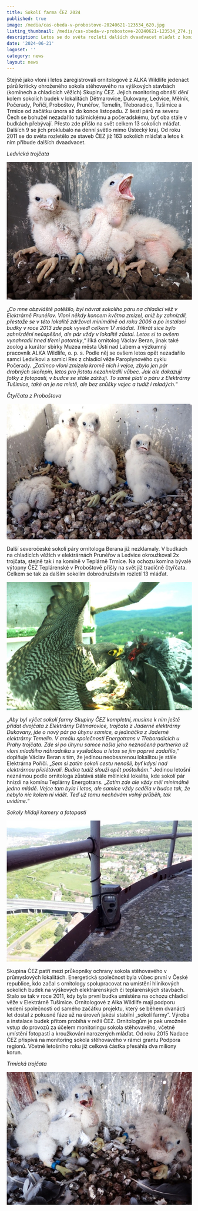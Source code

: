 ```yaml
---
title: Sokolí farma ČEZ 2024
published: true
image: /media/cas-obeda-v-probostove-20240621-123534_620.jpg
listing_thumbnail: /media/cas-obeda-v-probostove-20240621-123534_274.jpg
description: Letos se do světa rozletí dalších dvaadvacet mláďat z komínů ČEZ
date: '2024-06-21'
logoset: ''
category: news
layout: news
---
```

Stejně jako vloni i letos zaregistrovali ornitologové z ALKA Wildlife jedenáct párů kriticky ohroženého sokola stěhovavého na výškových stavbách (komínech a chladicích věžích) Skupiny ČEZ. Jejich monitoring obnáší dění kolem sokolích budek v lokalitách Dětmarovice, Dukovany, Ledvice, Mělník, Počerady, Poříčí, Proboštov, Prunéřov, Temelín, Třeboradice, Tušimice a Trmice od začátku února až do konce listopadu. Z šesti párů na severu Čech se bohužel nezadařilo tušimickému a počeradskému, byť oba stále v budkách přebývají. Přesto zde přišlo na svět celkem 13 sokolích mláďat. Dalších 9 se jich proklubalo na denní světlo mimo Ústecký kraj. Od roku 2011 se do světa rozletělo ze staveb ČEZ již 163 sokolích mláďat a letos k nim přibude dalších dvaadvacet. 

_Ledvická trojčata_

![](/media/ledvicka-trojcata-tesne-po-okrouzkovani_620.jpg)

„_Co mne obzvláště potěšilo, byl návrat sokolího páru na chladicí věž v Elektrárně Prunéřov.  Vloni někdy koncem května zmizel, aniž by zahnízdil, přestože se v této lokalitě zdržoval minimálně od roku 2006 a po instalaci budky v roce 2013 zde  pak vyvedl celkem 17 mláďat. Třikrát sice bylo zahnízdění neúspěšné, ale pár vždy v lokalitě zůstal. Letos si to ovšem vynahradil hned třemi potomky_,“  říká ornitolog Václav Beran, jinak také zoolog a kurátor sbírky Muzea města Ústí nad Labem a výzkumný pracovník ALKA Wildlife, o. p. s. Podle něj se ovšem letos opět nezadařilo samci Ledvíkovi a samici Rex z chladicí věže Paroplynového cyklu Počerady. „_Zatímco vloni  zmizela kromě nich i vejce, zbylo jen pár drobných skořepin, letos pro jistotu nezahnízdili vůbec. Jak ale dokazují fotky z fotopasti, v budce se stále zdržují. To samé platí o páru z Elektrárny Tušimice, také on je na místě, ale bez snůšky vajec a tudíž i mladých_.“

_Čtyřčata z Proboštova_

![](/media/ctytrcata-z-probostova_620.jpg)

Další severočeské sokolí páry ornitologa Berana již nezklamaly. V budkách na chladicích věžích v elektrárnách Prunéřov a Ledvice okroužkoval 2x trojčata, stejně tak i na komíně v Teplárně Trmice. Na ochozu komína bývalé výtopny ČEZ Teplárenské v Proboštově přišly na svět již tradičně čtyřčata. Celkem se tak za dalším sokolím dobrodružstvím rozletí 13 mláďat.

![](/media/sokoli-obed_620.jpg)

„_Aby byl výčet sokolí farmy Skupiny ČEZ kompletní,  musíme k nim ještě přidat dvojčata z Elektrárny Dětmarovice, trojčata z Jaderné elektrárny Dukovany, jde o nový pár po úhynu samice, a jedináčka z Jaderné elektrárny Temelín. V areálu společnosti Energotrans v Třeboradicích u Prahy trojčata. Zde si po úhynu samce našla jeho neznačená partnerka už vloni mladšího náhradníka s vysílačkou a letos se jim poprvé zadařilo_,“ doplňuje Václav Beran s tím, že jedinou neobsazenou lokalitou je stále Elektrárna Poříčí. „_Sem si zatím sokoli cestu nenašli, byť kdysi nad elektrárnou přelétávali. Budka tudíž slouží opět poštolkám_.“ Jedinou letošní neznámou podle ornitologa zůstává stále mělnická lokalita, kde sokolí pár hnízdí na komínu Teplárny Energotrans. „_Zatím zde ale vždy měl minimálně jedno mládě. Vejce tam byla i letos, ale samice vždy seděla v budce tak, že nebylo nic kolem ní vidět. Teď už tomu nechávám volný průběh, tak uvidíme_.“

_Sokoly hlídají kamery a fotopasti_

![](/media/jedna-z-fotopasti-tato-se-nachazi-na-ochozu-komina-v-teplarne-trmice.jpg)

Skupina ČEZ patří mezi průkopníky ochrany sokola stěhovavého v průmyslových lokalitách. Energetická společnost byla vůbec první v České republice, kdo začal s ornitology spolupracovat na umístění hliníkových sokolích budek na výškových elektrárenských či teplárenských stavbách. Stalo se tak v roce 2011, kdy byla první budka umístěna na ochozu chladicí věže v Elektrárně Tušimice. Ornitologové z Alka Wildlife mají podporu vedení společnosti od samého začátku projektu, který se během dvanácti let dostal z pokusné fáze až na úroveň jakési stabilní „sokolí farmy“. Výroba a instalace budek přitom probíhá v režii ČEZ. Ornitologům je pak umožněn vstup do provozů za účelem monitoringu sokola stěhovavého, včetně umístění fotopastí a kroužkování narozených mláďat. Od roku 2015 Nadace ČEZ přispívá na monitoring sokola stěhovavého v rámci grantu Podpora regionů. Včetně letošního roku již celková částka přesáhla dva miliony korun.

_Trmická trojčata_

![](/media/trmicka-trojcata_620.jpg)
